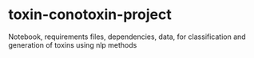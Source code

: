 # toxin-conotoxin-project
Notebook, requirements files, dependencies, data, for classification and generation of toxins using nlp methods
